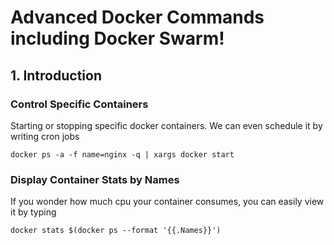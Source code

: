 # Advanced Docker Commands including Docker Swarm! 

## 1. Introduction
### Control Specific Containers

Starting or stopping specific docker containers. We can even schedule it by writing cron jobs

``` docker ps -a -f name=nginx -q | xargs docker start ```


### Display Container Stats by Names

If you wonder how much cpu your container consumes, you can easily view it by typing

``` docker stats $(docker ps --format '{{.Names}}') ```

